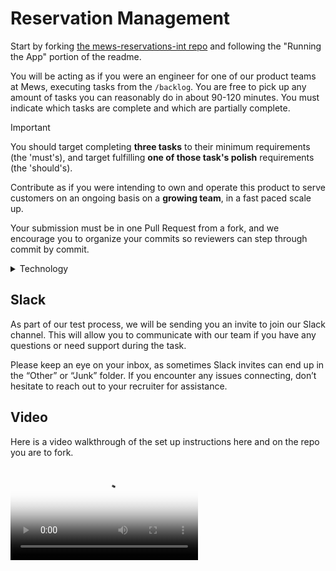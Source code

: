 # Reservation Management

Start by forking [the mews-reservations-int repo](https://github.com/MewsSystems/reservations-interview) and
following the "Running the App" portion of the readme.

You will be acting as if you were an engineer for one of our product teams at Mews, executing tasks from the `/backlog`.
You are free to pick up any amount of tasks you can reasonably do in about 90-120 minutes.
You must indicate which tasks are complete and which are partially complete.

> [!IMPORTANT]
> You should target completing **three tasks** to their minimum requirements (the 'must's),
> and target fulfilling **one of those task's polish** requirements (the 'should's).

Contribute as if you were intending to own and operate this product to serve customers on an ongoing basis on
a **growing team**, in a fast paced scale up.

Your submission must be in one Pull Request from a fork, and we encourage you to organize your commits so reviewers can
step through commit by commit.

<details>

<summary>Technology</summary>

The given technologies chosen for the starting point (.NET + React+TS) are what the majority of code at Mews is written in.

You have autonomy for this product as a Product Team. You are able to leverage any library you see fit,
and adopt any design or architectural patterns that are useful.
You will need to **collaborate with the stakeholders (aka interviewers)** on all decisions during review (aka the interview).

</details>

## Slack

As part of our test process, we will be sending you an invite to join our Slack channel.
This will allow you to communicate with our team if you have any questions or need support during the task.

Please keep an eye on your inbox, as sometimes Slack invites can end up in the “Other” or “Junk” folder.
If you encounter any issues connecting, don’t hesitate to reach out to your recruiter for assistance.

## Video

Here is a video walkthrough of the set up instructions here and on the repo you are to fork.

<video src="https://cdn.loom.com/sessions/thumbnails/55fdbce7269c47468ddb51bca4b87c64-40521da27904769f.mp4" playsinline="" loop="" autoplay="" poster="https://cdn.loom.com/sessions/thumbnails/55fdbce7269c47468ddb51bca4b87c64-40521da27904769f.jpg" class="css-1dd3ex7"></video>

